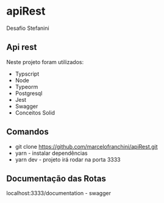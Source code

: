 # apiRest
Desafio Stefanini

## Api rest 

Neste projeto foram utilizados:
 - Typscript
 - Node
 - Typeorm
 - Postgresql
 - Jest
 - Swagger
 - Conceitos Solid
 
## Comandos
 - git clone https://github.com/marcelofranchini/apiRest.git
 - yarn - instalar dependências 
 - yarn dev - projeto irá rodar na porta 3333
 
 ## Documentação das Rotas 
 
 localhost:3333/documentation - swagger

 
 

